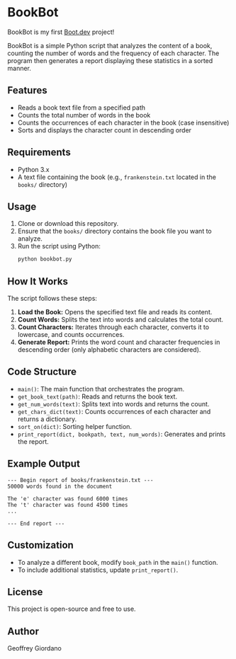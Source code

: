 # BookBot

BookBot is my first [Boot.dev](https://www.boot.dev) project!

BookBot is a simple Python script that analyzes the content of a book, counting the number of words and the frequency of each character. The program then generates a report displaying these statistics in a sorted manner.

## Features
- Reads a book text file from a specified path
- Counts the total number of words in the book
- Counts the occurrences of each character in the book (case insensitive)
- Sorts and displays the character count in descending order

## Requirements
- Python 3.x
- A text file containing the book (e.g., `frankenstein.txt` located in the `books/` directory)

## Usage
1. Clone or download this repository.
2. Ensure that the `books/` directory contains the book file you want to analyze.
3. Run the script using Python:
   ```sh
   python bookbot.py
   ```

## How It Works
The script follows these steps:
1. **Load the Book:** Opens the specified text file and reads its content.
2. **Count Words:** Splits the text into words and calculates the total count.
3. **Count Characters:** Iterates through each character, converts it to lowercase, and counts occurrences.
4. **Generate Report:** Prints the word count and character frequencies in descending order (only alphabetic characters are considered).

## Code Structure
- `main()`: The main function that orchestrates the program.
- `get_book_text(path)`: Reads and returns the book text.
- `get_num_words(text)`: Splits text into words and returns the count.
- `get_chars_dict(text)`: Counts occurrences of each character and returns a dictionary.
- `sort_on(dict)`: Sorting helper function.
- `print_report(dict, bookpath, text, num_words)`: Generates and prints the report.

## Example Output
```
--- Begin report of books/frankenstein.txt ---
50000 words found in the document

The 'e' character was found 6000 times
The 't' character was found 4500 times
...

--- End report ---
```

## Customization
- To analyze a different book, modify `book_path` in the `main()` function.
- To include additional statistics, update `print_report()`.

## License
This project is open-source and free to use.

## Author
Geoffrey Giordano

